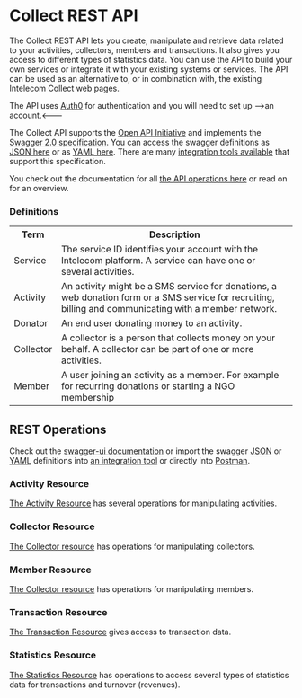 # Collect REST API

The Collect REST API lets you create, manipulate and retrieve data related to your activities, collectors, members and transactions. It also gives you access to different types of statistics data. You can use the API to build your own services or integrate it with your existing systems or services. The API can be used as an alternative to, or in combination with, the existing Intelecom Collect web pages.

The API uses [Auth0](https://auth0.com/) for authentication and you will need to set up -->an account.<---

The Collect API supports the [Open API Initiative](https://openapis.org) and implements the [Swagger 2.0 specification](http://swagger.io/). You can access the swagger definitions as [JSON here](https://collectapi.intele.com/collect-api/rs/swagger.json) or as [YAML here](https://collectapi.intele.com/collect-api/rs/swagger.yaml). There are many [integration tools available](http://swagger.io/open-source-integrations/) that support this specification.

You check out the documentation for all [the API operations here](https://intelecom.github.io/collect/swagger-ui) or read on for an overview.

### Definitions
<table>
<tr><th>Term</th><th>Description</th></tr>	
<tr><td>Service</td><td>The service ID identifies your account with the Intelecom platform. A service can have one or several activities.</td></tr>	
<tr><td>Activity</td><td>An activity might be a SMS service for donations, a web donation form or a SMS service for recruiting, billing and communicating with a member network.</td></tr>	
<tr><td>Donator</td><td>An end user donating money to an activity.</td></tr>	
<tr><td>Collector</td><td>A collector is a person that collects money on your behalf. A collector can be part of one or more activities.</td></tr>	
<tr><td>Member</td><td>A user joining an activity as a member. For example for recurring donations or starting a NGO membership</td></tr>
</table>


## REST Operations
Check out the [swagger-ui documentation](https://intelecom.github.io/collect/swagger-ui) or import the swagger [JSON](https://collectapi.intele.com/collect-api/rs/swagger.json) or [YAML](https://collectapi.intele.com/collect-api/rs/swagger.yaml) definitions into [an integration tool](http://swagger.io/open-source-integrations/) or directly into [Postman](https://www.getpostman.com/).

### Activity Resource
[The Activity Resource](http://intelecom.github.io/collect/swagger-ui/#/Activity) has several operations for manipulating activities.

### Collector Resource
[The Collector resource](http://intelecom.github.io/collect/swagger-ui/#/Collector) has operations for manipulating collectors. 

### Member Resource
[The Collector resource](http://intelecom.github.io/collect/swagger-ui/#/Member) has operations for manipulating members.

### Transaction Resource
[The Transaction Resource](http://intelecom.github.io/collect/swagger-ui/#/Transaction) gives access to transaction data.

### Statistics Resource
[The Statistics Resource](http://intelecom.github.io/collect/swagger-ui/#/Statistics) has operations to access several types of statistics data for transactions and turnover (revenues).
